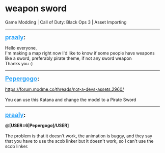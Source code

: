 # weapon sword
Game Modding | Call of Duty: Black Ops 3 | Asset Importing

---
<strong style="font-size: 1.4em;"><span style="text-decoration: underline;text-decoration-color: #34a7f9;"><span style="color:#34a7f9;">praaly</span></span>:</strong>

<p>Hello everyone,<br />I&#39;m making a map right now I&#39;d like to know if some people have weapons like a sword, preferably pirate theme, if not any sword weapon<br />Thanks you :)</p>

---
<strong style="font-size: 1.4em;"><span style="text-decoration: underline;text-decoration-color: #34a7f9;"><span style="color:#34a7f9;">Pepergogo</span></span>:</strong>

<p><a href="https://forum.modme.co/threads/not-a-devs-assets.2960/">https://forum.modme.co/threads/not-a-devs-assets.2960/</a><br /><br />You can use this Katana and change the model to a Pirate Sword</p>

---
<strong style="font-size: 1.4em;"><span style="text-decoration: underline;text-decoration-color: #34a7f9;"><span style="color:#34a7f9;">praaly</span></span>:</strong>

<p>@<strong>[USER=6]Pepergogo[/USER]</strong><br /><br />The problem is that it doesn&#39;t work, the animation is buggy, and they say that you have to use the scob linker but it doesn&#39;t work, so I can&#39;t use the scob linker.</p>
